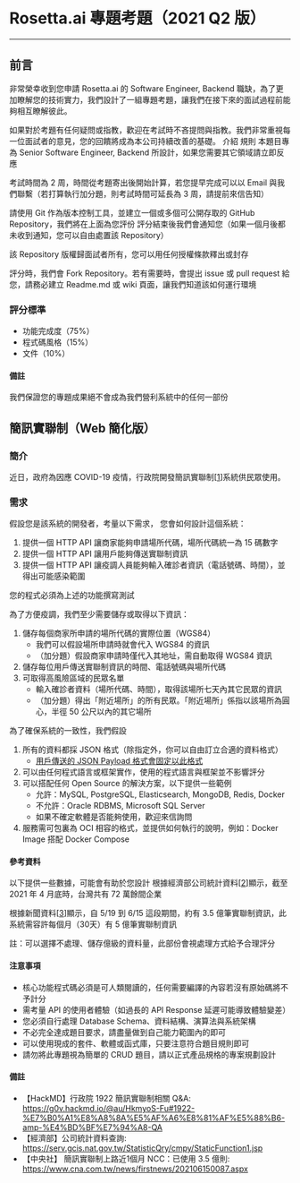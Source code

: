 # Rosetta.ai 專題考題（2021 Q2 版）

---
## 前言
非常榮幸收到您申請 Rosetta.ai 的 Software Engineer, Backend 職缺，為了更加瞭解您的技術實力，我們設計了一組專題考題，讓我們在接下來的面試過程前能夠相互瞭解彼此。

如果對於考題有任何疑問或指教，歡迎在考試時不吝提問與指教。我們非常重視每一位面試者的意見，您的回饋將成為本公司持續改善的基礎。
介紹
規則
本題目專為 Senior Software Engineer, Backend 所設計，如果您需要其它領域請立即反應

考試時間為 2 周，時間從考題寄出後開始計算，若您提早完成可以以 Email 與我們聯繫（若打算執行加分題，則考試時間可延長為 3 周，請提前來信告知）

請使用 Git 作為版本控制工具，並建立一個或多個可公開存取的 GitHub Repository，我們將在上面為您評份
評分結束後我們會通知您（如果一個月後都未收到通知，您可以自由處置該 Repository）

該 Repository 版權歸面試者所有，您可以用任何授權條款釋出或封存

評分時，我們會 Fork Repository。若有需要時，會提出 issue 或 pull request 給您，請務必建立 Readme.md 或 wiki 頁面，讓我們知道該如何運行環境

### 評分標準
* 功能完成度（75%）
* 程式碼風格（15%） 
* 文件（10%）

#### 備註
我們保證您的專題成果絕不會成為我們營利系統中的任何一部份

## 簡訊實聯制（Web 簡化版）

### 簡介
近日，政府為因應 COVID-19 疫情，行政院開發簡訊實聯制[[1]]系統供民眾使用。

### 需求
假設您是該系統的開發者，考量以下需求， 您會如何設計這個系統：
1. 提供一個 HTTP API 讓商家能夠申請場所代碼，場所代碼統一為 15 碼數字
2. 提供一個 HTTP API 讓用戶能夠傳送實聯制資訊
3. 提供一個 HTTP API 讓疫調人員能夠輸入確診者資訊（電話號碼、時間），並得出可能感染範圍

您的程式必須為上述的功能撰寫測試

為了方便疫調，我們至少需要儲存或取得以下資訊：
1. 儲存每個商家所申請的場所代碼的實際位置（WGS84）
   * 我們可以假設場所申請時就會代入 WGS84 的資訊
   * （加分題）假設商家申請時僅代入其地址，需自動取得 WGS84 資訊
2. 儲存每位用戶傳送實聯制資訊的時間、電話號碼與場所代碼
3. 可取得高風險區域的民眾名單
   * 輸入確診者資料（場所代碼、時間），取得該場所七天內其它民眾的資訊
   * （加分題）得出「附近場所」的所有民眾。「附近場所」係指以該場所為圓心，半徑 50 公尺以內的其它場所

為了確保系統的一致性，我們假設
1. 所有的資料都採 JSON 格式（除指定外，你可以自由訂立合適的資料格式）
    * [用戶傳送的 JSON Payload 格式會固定以此格式](https://gist.github.com/chivincent-rosetta/1019e6e05a797c48478175ff7f3b00d5)
2. 可以由任何程式語言或框架實作，使用的程式語言與框架並不影響評分
3. 可以搭配任何 Open Source 的解決方案，以下提供一些範例
    * 允許：MySQL, PostgreSQL, Elasticsearch, MongoDB, Redis, Docker
    * 不允許：Oracle RDBMS, Microsoft SQL Server
    * 如果不確定軟體是否能夠使用，歡迎來信詢問
4. 服務需可包裏為 OCI 相容的格式，並提供如何執行的說明，例如：Docker Image 搭配 Docker Compose

#### 參考資料
以下提供一些數據，可能會有助於您設計
根據經濟部公司統計資料[[2]]顯示，截至 2021 年 4 月底時，台灣共有 72 萬餘間企業

根據新聞資料[[3]]顯示，自 5/19 到 6/15 這段期間，約有 3.5 億筆實聯制資訊，此系統需容許每個月（30天）有 5 億筆實聯制資訊

註：可以選擇不處理、儲存億級的資料量，此部份會視處理方式給予合理評分

#### 注意事項
* 核心功能程式碼必須是可人類閱讀的，任何需要編譯的內容若沒有原始碼將不予計分
* 需考量 API 的使用者體驗（如過長的 API Response 延遲可能導致體驗變差）
* 您必須自行處理 Database Schema、資料結構、演算法與系統架構
* 不必完全達成題目要求，請盡量做到自己能力範圍內的即可
* 可以使用現成的套件、軟體或函式庫，只要注意符合題目規則即可
* 請勿將此專題視為簡單的 CRUD 題目，請以正式產品規格的專案規劃設計

#### 備註
* 【HackMD】行政院 1922 簡訊實聯制相關 Q&A: https://g0v.hackmd.io/@au/HkmyoS-Fu#1922-%E7%B0%A1%E8%A8%8A%E5%AF%A6%E8%81%AF%E5%88%B6-amp-%E4%BD%BF%E7%94%A8-QA
* 【經濟部】公司統計資料查詢: https://serv.gcis.nat.gov.tw/StatisticQry/cmpy/StaticFunction1.jsp
* 【中央社】 簡訊實聯制上路近1個月 NCC：已使用 3.5 億則: https://www.cna.com.tw/news/firstnews/202106150087.aspx

[1]: https://g0v.hackmd.io/@au/HkmyoS-Fu#1922-%E7%B0%A1%E8%A8%8A%E5%AF%A6%E8%81%AF%E5%88%B6-amp-%E4%BD%BF%E7%94%A8-QA
[2]: https://serv.gcis.nat.gov.tw/StatisticQry/cmpy/StaticFunction1.jsp
[3]: https://www.cna.com.tw/news/firstnews/202106150087.aspx
